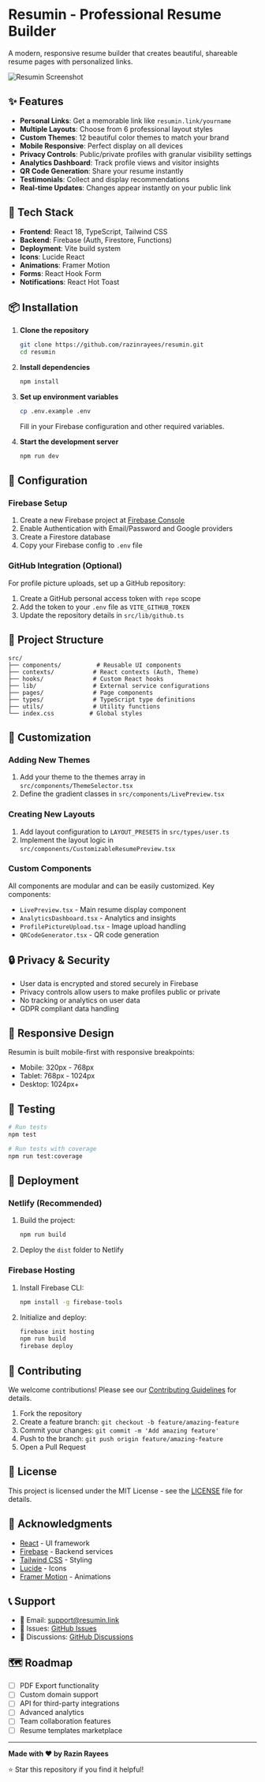 # Resumin - Professional Resume Builder

A modern, responsive resume builder that creates beautiful, shareable resume pages with personalized links.

![Resumin Screenshot](https://via.placeholder.com/800x400/f97316/ffffff?text=Resumin+Resume+Builder)

## ✨ Features

- **Personal Links**: Get a memorable link like `resumin.link/yourname`
- **Multiple Layouts**: Choose from 6 professional layout styles
- **Custom Themes**: 12 beautiful color themes to match your brand
- **Mobile Responsive**: Perfect display on all devices
- **Privacy Controls**: Public/private profiles with granular visibility settings
- **Analytics Dashboard**: Track profile views and visitor insights
- **QR Code Generation**: Share your resume instantly
- **Testimonials**: Collect and display recommendations
- **Real-time Updates**: Changes appear instantly on your public link

## 🚀 Tech Stack

- **Frontend**: React 18, TypeScript, Tailwind CSS
- **Backend**: Firebase (Auth, Firestore, Functions)
- **Deployment**: Vite build system
- **Icons**: Lucide React
- **Animations**: Framer Motion
- **Forms**: React Hook Form
- **Notifications**: React Hot Toast

## 📦 Installation

1. **Clone the repository**
   ```bash
   git clone https://github.com/razinrayees/resumin.git
   cd resumin
   ```

2. **Install dependencies**
   ```bash
   npm install
   ```

3. **Set up environment variables**
   ```bash
   cp .env.example .env
   ```
   
   Fill in your Firebase configuration and other required variables.

4. **Start the development server**
   ```bash
   npm run dev
   ```

## 🔧 Configuration

### Firebase Setup

1. Create a new Firebase project at [Firebase Console](https://console.firebase.google.com/)
2. Enable Authentication with Email/Password and Google providers
3. Create a Firestore database
4. Copy your Firebase config to `.env` file

### GitHub Integration (Optional)

For profile picture uploads, set up a GitHub repository:

1. Create a GitHub personal access token with `repo` scope
2. Add the token to your `.env` file as `VITE_GITHUB_TOKEN`
3. Update the repository details in `src/lib/github.ts`

## 📁 Project Structure

```
src/
├── components/          # Reusable UI components
├── contexts/           # React contexts (Auth, Theme)
├── hooks/              # Custom React hooks
├── lib/                # External service configurations
├── pages/              # Page components
├── types/              # TypeScript type definitions
├── utils/              # Utility functions
└── index.css          # Global styles
```

## 🎨 Customization

### Adding New Themes

1. Add your theme to the themes array in `src/components/ThemeSelector.tsx`
2. Define the gradient classes in `src/components/LivePreview.tsx`

### Creating New Layouts

1. Add layout configuration to `LAYOUT_PRESETS` in `src/types/user.ts`
2. Implement the layout logic in `src/components/CustomizableResumePreview.tsx`

### Custom Components

All components are modular and can be easily customized. Key components:

- `LivePreview.tsx` - Main resume display component
- `AnalyticsDashboard.tsx` - Analytics and insights
- `ProfilePictureUpload.tsx` - Image upload handling
- `QRCodeGenerator.tsx` - QR code generation

## 🔒 Privacy & Security

- User data is encrypted and stored securely in Firebase
- Privacy controls allow users to make profiles public or private
- No tracking or analytics on user data
- GDPR compliant data handling

## 📱 Responsive Design

Resumin is built mobile-first with responsive breakpoints:

- Mobile: 320px - 768px
- Tablet: 768px - 1024px
- Desktop: 1024px+

## 🧪 Testing

```bash
# Run tests
npm test

# Run tests with coverage
npm run test:coverage
```

## 🚀 Deployment

### Netlify (Recommended)

1. Build the project:
   ```bash
   npm run build
   ```

2. Deploy the `dist` folder to Netlify

### Firebase Hosting

1. Install Firebase CLI:
   ```bash
   npm install -g firebase-tools
   ```

2. Initialize and deploy:
   ```bash
   firebase init hosting
   npm run build
   firebase deploy
   ```

## 🤝 Contributing

We welcome contributions! Please see our [Contributing Guidelines](CONTRIBUTING.md) for details.

1. Fork the repository
2. Create a feature branch: `git checkout -b feature/amazing-feature`
3. Commit your changes: `git commit -m 'Add amazing feature'`
4. Push to the branch: `git push origin feature/amazing-feature`
5. Open a Pull Request

## 📄 License

This project is licensed under the MIT License - see the [LICENSE](LICENSE) file for details.

## 🙏 Acknowledgments

- [React](https://reactjs.org/) - UI framework
- [Firebase](https://firebase.google.com/) - Backend services
- [Tailwind CSS](https://tailwindcss.com/) - Styling
- [Lucide](https://lucide.dev/) - Icons
- [Framer Motion](https://www.framer.com/motion/) - Animations

## 📞 Support

- 📧 Email: support@resumin.link
- 🐛 Issues: [GitHub Issues](https://github.com/yourusername/resumin/issues)
- 💬 Discussions: [GitHub Discussions](https://github.com/yourusername/resumin/discussions)

## 🗺️ Roadmap

- [ ] PDF Export functionality
- [ ] Custom domain support
- [ ] API for third-party integrations
- [ ] Advanced analytics
- [ ] Team collaboration features
- [ ] Resume templates marketplace

---

**Made with ❤️ by Razin Rayees**

⭐ Star this repository if you find it helpful!